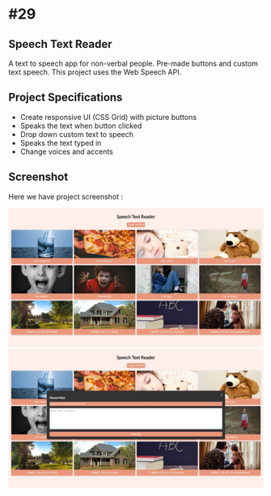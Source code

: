 # #29

## Speech Text Reader
A text to speech app for non-verbal people. Pre-made buttons and custom text speech. This project uses the Web Speech API.

## Project Specifications
- Create responsive UI (CSS Grid) with picture buttons
- Speaks the text when button clicked
- Drop down custom text to speech
- Speaks the text typed in
- Change voices and accents

## Screenshot
Here we have project screenshot :

![screenshot](screenshot.jpeg)
![screenshot2](screenshot2.jpeg)